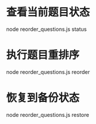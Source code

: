 # 查看当前题目状态
node reorder_questions.js status

# 执行题目重排序
node reorder_questions.js reorder

# 恢复到备份状态
node reorder_questions.js restore
